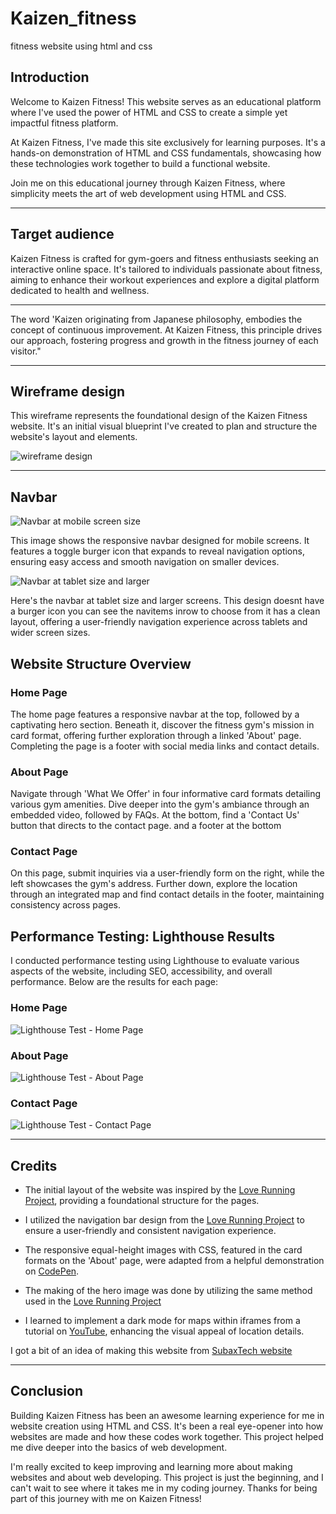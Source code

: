 # Kaizen_fitness
 fitness website using html and css

## Introduction
Welcome to Kaizen Fitness! This website serves as an educational platform where I've used the power of HTML and CSS to create a simple yet impactful fitness platform.

At Kaizen Fitness, I've made this site exclusively for learning purposes. It's a hands-on demonstration of HTML and CSS fundamentals, showcasing how these technologies work together to build a functional website.

Join me on this educational journey through Kaizen Fitness, where simplicity meets the art of web development using HTML and CSS.

***

## Target audience
Kaizen Fitness is crafted for gym-goers and fitness enthusiasts seeking an interactive online space. It's tailored to individuals passionate about fitness, aiming to enhance their workout experiences and explore a digital platform dedicated to health and wellness.

---

The word 'Kaizen originating from Japanese philosophy, embodies the concept of continuous improvement. At Kaizen Fitness, this principle drives our approach, fostering progress and growth in the fitness journey of each visitor."

---

## Wireframe design

This wireframe represents the foundational design of the Kaizen Fitness website. It's an initial visual blueprint I've created to plan and structure the website's layout and elements.

![wireframe design](assests/wireframe/wireframe.jpg)

---


## Navbar

![Navbar at mobile screen size](assests/Screenshots/Navbar-mobile-size.jpg)

This image shows the responsive navbar designed for mobile screens. It features a toggle burger icon that expands to reveal navigation options, ensuring easy access and smooth navigation on smaller devices.

![Navbar at tablet size and larger](assests/Screenshots/Navbar-tablet-size-and-larger.jpg)

Here's the navbar at tablet size and larger screens. This design doesnt have a burger icon you can see the navitems inrow to choose from it has a clean layout, offering a user-friendly navigation experience across tablets and wider screen sizes.


## Website Structure Overview

### Home Page
The home page features a responsive navbar at the top, followed by a captivating hero section. Beneath it, discover the fitness gym's mission in card format, offering further exploration through a linked 'About' page. Completing the page is a footer with social media links and contact details.

### About Page
Navigate through 'What We Offer' in four informative card formats detailing various gym amenities. Dive deeper into the gym's ambiance through an embedded video, followed by FAQs. At the bottom, find a 'Contact Us' button that directs to the contact page. and a footer at the bottom

### Contact Page
On this page, submit inquiries via a user-friendly form on the right, while the left showcases the gym's address. Further down, explore the location through an integrated map and find contact details in the footer, maintaining consistency across pages.




## Performance Testing: Lighthouse Results

I conducted performance testing using Lighthouse to evaluate various aspects of the website, including SEO, accessibility, and overall performance. Below are the results for each page:

### Home Page
![Lighthouse Test - Home Page](assests/performace-screenshot/home.png)

### About Page
![Lighthouse Test - About Page](assests/performace-screenshot/about.png)

### Contact Page
![Lighthouse Test - Contact Page](assests/performace-screenshot/contact.png)

---


## Credits

- The initial layout of the website was inspired by the [Love Running Project](https://learn.codeinstitute.net/courses/course-v1:CodeInstitute+LRFX101+2023_Q2/courseware/e805068059af42af87681032aa64053f/7525117e5cd144daa2a7b0c57843bbee/), providing a foundational structure for the pages.

- I utilized the navigation bar design from the [Love Running Project](https://learn.codeinstitute.net/courses/course-v1:CodeInstitute+LRFX101+2023_Q2/courseware/e805068059af42af87681032aa64053f/7525117e5cd144daa2a7b0c57843bbee/) to ensure a user-friendly and consistent navigation experience.

- The responsive equal-height images with CSS, featured in the card formats on the 'About' page, were adapted from a helpful demonstration on [CodePen](https://codepen.io/sarus/pen/PJGPmy).

- The making of the hero image was done by utilizing the same method used in the [Love Running Project](https://learn.codeinstitute.net/courses/course-v1:CodeInstitute+LRFX101+2023_Q2/courseware/e805068059af42af87681032aa64053f/92a91cf7fcee4361a2af651b7827a341/?child=first)

- I learned to implement a dark mode for maps within iframes from a tutorial on [YouTube](https://www.youtube.com/watch?v=lIlHLFM03qs), enhancing the visual appeal of location details.

I got a bit of an idea of making this website from [SubaxTech website](https://yasirwiifto.github.io/SubaxTech/)

---

## Conclusion
Building Kaizen Fitness has been an awesome learning experience for me in website creation using HTML and CSS. It's been a real eye-opener into how websites are made and how these codes work together. This project helped me dive deeper into the basics of web development.

I'm really excited to keep improving and learning more about making websites and about web developing. This project is just the beginning, and I can't wait to see where it takes me in my coding journey. Thanks for being part of this journey with me on Kaizen Fitness!